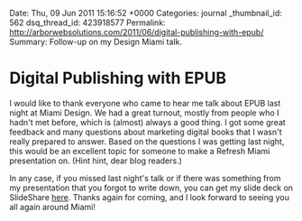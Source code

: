 Date: Thu, 09 Jun 2011 15:16:52 +0000
Categories: journal
_thumbnail_id: 562
dsq_thread_id: 423918577
Permalink: http://arborwebsolutions.com/2011/06/digital-publishing-with-epub/
Summary: Follow-up on my Design Miami talk.

# Digital Publishing with EPUB

I would like to thank everyone who came to hear me talk about EPUB last
night at Miami Design. We had a great turnout, mostly from people who I
hadn't met before, which is (almost) always a good thing. I got some
great feedback and many questions about marketing digital books that I
wasn't really prepared to answer. Based on the questions I was getting
last night, this would be an excellent topic for someone to make a
Refresh Miami presentation on. (Hint hint, dear blog readers.) 

In any
case, if you missed last night's talk or if there was something from my
presentation that you forgot to write down, you can get my slide deck on
SlideShare [here][]. Thanks again for coming, and I look forward to
seeing you all again around Miami!

  [here]: http://wr4.us/epub "Digital Publishing with ePub - SlideShare"

